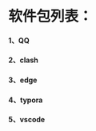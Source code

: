 # 软件包列表：

#### 	**1、QQ**

#### 	**2、clash**

#### 	**3、edge**

#### 	**4、typora**

#### 	**5、vscode**